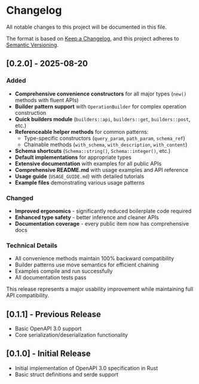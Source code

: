 # Changelog

All notable changes to this project will be documented in this file.

The format is based on [Keep a Changelog](https://keepachangelog.com/en/1.0.0/),
and this project adheres to [Semantic Versioning](https://semver.org/spec/v2.0.0.html).

## [0.2.0] - 2025-08-20

### Added
- **Comprehensive convenience constructors** for all major types (`new()` methods with fluent APIs)
- **Builder pattern support** with `OperationBuilder` for complex operation construction
- **Quick builders module** (`builders::api`, `builders::get`, `builders::post`, etc.)
- **Referenceable helper methods** for common patterns:
  - Type-specific constructors (`query_param`, `path_param`, `schema_ref`)
  - Chainable methods (`with_schema`, `with_description`, `with_content`)
- **Schema shortcuts** (`Schema::string()`, `Schema::integer()`, etc.)
- **Default implementations** for appropriate types
- **Extensive documentation** with examples for all public APIs
- **Comprehensive README.md** with usage examples and API reference
- **Usage guide** (`USAGE_GUIDE.md`) with detailed tutorials
- **Example files** demonstrating various usage patterns

### Changed
- **Improved ergonomics** - significantly reduced boilerplate code required
- **Enhanced type safety** - better inference and cleaner APIs
- **Documentation coverage** - every public item now has comprehensive docs

### Technical Details
- All convenience methods maintain 100% backward compatibility
- Builder patterns use move semantics for efficient chaining
- Examples compile and run successfully
- All documentation tests pass

This release represents a major usability improvement while maintaining full API compatibility.

## [0.1.1] - Previous Release
- Basic OpenAPI 3.0 support
- Core serialization/deserialization functionality

## [0.1.0] - Initial Release  
- Initial implementation of OpenAPI 3.0 specification in Rust
- Basic struct definitions and serde support